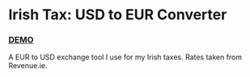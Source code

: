# Irish Tax: USD to EUR Converter

### [DEMO](https://akgd.github.io/eur-usd-exchange/)

A EUR to USD exchange tool I use for my Irish taxes. Rates taken from Revenue.ie.